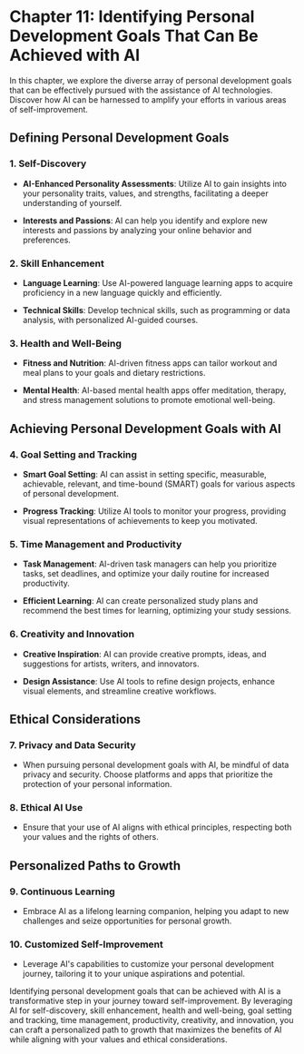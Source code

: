 Chapter 11: Identifying Personal Development Goals That Can Be Achieved with AI
===============================================================================

In this chapter, we explore the diverse array of personal development goals that can be effectively pursued with the assistance of AI technologies. Discover how AI can be harnessed to amplify your efforts in various areas of self-improvement.

Defining Personal Development Goals
-----------------------------------

### **1. Self-Discovery**

* **AI-Enhanced Personality Assessments**: Utilize AI to gain insights into your personality traits, values, and strengths, facilitating a deeper understanding of yourself.

* **Interests and Passions**: AI can help you identify and explore new interests and passions by analyzing your online behavior and preferences.

### **2. Skill Enhancement**

* **Language Learning**: Use AI-powered language learning apps to acquire proficiency in a new language quickly and efficiently.

* **Technical Skills**: Develop technical skills, such as programming or data analysis, with personalized AI-guided courses.

### **3. Health and Well-Being**

* **Fitness and Nutrition**: AI-driven fitness apps can tailor workout and meal plans to your goals and dietary restrictions.

* **Mental Health**: AI-based mental health apps offer meditation, therapy, and stress management solutions to promote emotional well-being.

Achieving Personal Development Goals with AI
--------------------------------------------

### **4. Goal Setting and Tracking**

* **Smart Goal Setting**: AI can assist in setting specific, measurable, achievable, relevant, and time-bound (SMART) goals for various aspects of personal development.

* **Progress Tracking**: Utilize AI tools to monitor your progress, providing visual representations of achievements to keep you motivated.

### **5. Time Management and Productivity**

* **Task Management**: AI-driven task managers can help you prioritize tasks, set deadlines, and optimize your daily routine for increased productivity.

* **Efficient Learning**: AI can create personalized study plans and recommend the best times for learning, optimizing your study sessions.

### **6. Creativity and Innovation**

* **Creative Inspiration**: AI can provide creative prompts, ideas, and suggestions for artists, writers, and innovators.

* **Design Assistance**: Use AI tools to refine design projects, enhance visual elements, and streamline creative workflows.

Ethical Considerations
----------------------

### **7. Privacy and Data Security**

* When pursuing personal development goals with AI, be mindful of data privacy and security. Choose platforms and apps that prioritize the protection of your personal information.

### **8. Ethical AI Use**

* Ensure that your use of AI aligns with ethical principles, respecting both your values and the rights of others.

Personalized Paths to Growth
----------------------------

### **9. Continuous Learning**

* Embrace AI as a lifelong learning companion, helping you adapt to new challenges and seize opportunities for personal growth.

### **10. Customized Self-Improvement**

* Leverage AI's capabilities to customize your personal development journey, tailoring it to your unique aspirations and potential.

Identifying personal development goals that can be achieved with AI is a transformative step in your journey toward self-improvement. By leveraging AI for self-discovery, skill enhancement, health and well-being, goal setting and tracking, time management, productivity, creativity, and innovation, you can craft a personalized path to growth that maximizes the benefits of AI while aligning with your values and ethical considerations.
